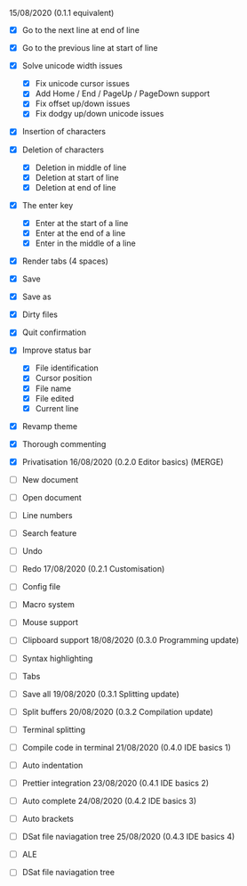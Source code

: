 15/08/2020 (0.1.1 equivalent)
 - [X] Go to the next line at end of line
 - [X] Go to the previous line at start of line
 - [X] Solve unicode width issues
   - [X] Fix unicode cursor issues
   - [X] Add Home / End / PageUp / PageDown support
   - [X] Fix offset up/down issues
   - [X] Fix dodgy up/down unicode issues
 - [X] Insertion of characters
 - [X] Deletion of characters
   - [X] Deletion in middle of line
   - [X] Deletion at start of line
   - [X] Deletion at end of line
 - [X] The enter key
   - [X] Enter at the start of a line
   - [X] Enter at the end of a line
   - [X] Enter in the middle of a line
 - [X] Render tabs (4 spaces)
 - [X] Save
 - [X] Save as
 - [X] Dirty files
 - [X] Quit confirmation
 - [X] Improve status bar
   - [X] File identification
   - [X] Cursor position
   - [X] File name
   - [X] File edited
   - [X] Current line
 - [X] Revamp theme
 - [X] Thorough commenting
 - [X] Privatisation
16/08/2020 (0.2.0 Editor basics) (MERGE)
 - [ ] New document
 - [ ] Open document
 - [ ] Line numbers
 - [ ] Search feature
 - [ ] Undo
 - [ ] Redo
17/08/2020 (0.2.1 Customisation)
 - [ ] Config file
 - [ ] Macro system
 - [ ] Mouse support
 - [ ] Clipboard support
18/08/2020 (0.3.0 Programming update)
 - [ ] Syntax highlighting
 - [ ] Tabs
 - [ ] Save all
19/08/2020 (0.3.1 Splitting update)
 - [ ] Split buffers
20/08/2020 (0.3.2 Compilation update)
 - [ ] Terminal splitting
 - [ ] Compile code in terminal
21/08/2020 (0.4.0 IDE basics 1)
 - [ ] Auto indentation
  - [ ] Prettier integration
23/08/2020 (0.4.1 IDE basics 2)
 - [ ] Auto complete
24/08/2020 (0.4.2 IDE basics 3)
 - [ ] Auto brackets
 - [ ] DSat file naviagation tree
25/08/2020 (0.4.3 IDE basics 4)
 - [ ] ALE
 - [ ] DSat file naviagation tree

